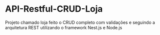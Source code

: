 # API-Restful-CRUD-Loja
Projeto chamado loja feito o CRUD completo com validações e seguindo a arquitetura REST utilizando o framework Nest.js e Node.js
